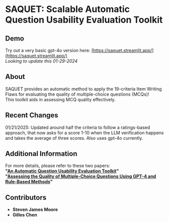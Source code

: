# SAQUET: Scalable Automatic Question Usability Evaluation Toolkit

## Demo
Try out a very basic gpt-4o version here: [https://saquet.streamlit.app/](https://saquet.streamlit.app/)  
*Looking to update this 01-29-2024*

## About
SAQUET provides an automatic method to apply the 19-criteria Item Writing Flaws for evaluating the quality of multiple-choice questions (MCQs)!  
This toolkit aids in assessing MCQ quality effectively.

## Recent Changes
01/21/2025: Updated around half the criteria to follow a ratings-based approach, that now asks for a score 1-10 when the LLM verification happens and takes the average of three scores. Also uses gpt-4o currently. 

## Additional Information
For more details, please refer to these two papers:  
**"[An Automatic Question Usability Evaluation Toolkit](https://scholar.google.com/citations?view_op=view_citation&hl=en&user=cYweVsQAAAAJ&sortby=pubdate&citation_for_view=cYweVsQAAAAJ:hCrLmN-GePgC)"**  
**"[Assessing the Quality of Multiple-Choice Questions Using GPT-4 and Rule-Based Methods](https://scholar.google.com/citations?view_op=view_citation&hl=en&user=cYweVsQAAAAJ&sortby=pubdate&citation_for_view=cYweVsQAAAAJ:S16KYo8Pm5AC)"**  

## Contributors
- **Steven James Moore**
- **Gilles Chen**
